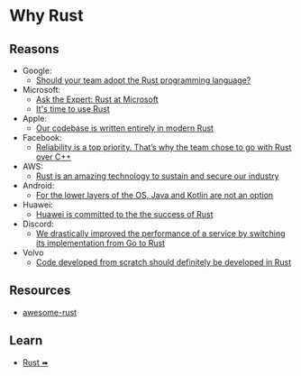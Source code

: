 # Why Rust

## Reasons

- Google:
  - [Should your team adopt the Rust programming language?](https://www.youtube.com/watch?v=Gnp4XP1b82E)
- Microsoft:
  - [Ask the Expert: Rust at Microsoft](https://www.youtube.com/watch?v=1uAsA1hm52I)
  - [It's time to use Rust](https://twitter.com/markrussinovich/status/1571995117233504257)
- Apple:
  - [Our codebase is written entirely in modern Rust](https://jobs.apple.com/en-us/search?search=rust&sort=relevance)
- Facebook:
  - [Reliability is a top priority. That’s why the team chose to go with Rust over C++](https://engineering.fb.com/2021/04/29/developer-tools/rust/)
- AWS:
  - [Rust is an amazing technology to sustain and secure our industry](https://aws.amazon.com/blogs/opensource/sustainability-with-rust/)
- Android:
  - [For the lower layers of the OS, Java and Kotlin are not an option](https://source.android.com/docs/setup/build/rust/building-rust-modules/overview)
- Huawei:
  - [Huawei is committed to the the success of Rust](https://trusted-programming.github.io/2021/02/07/our-rust-mission-at-huawei.html)
- Discord:
  - [We drastically improved the performance of a service by switching its implementation from Go to Rust](https://discord.com/blog/why-discord-is-switching-from-go-to-rust)
- Volvo
  - [Code developed from scratch should definitely be developed in Rust](https://medium.com/volvo-cars-engineering/why-volvo-thinks-you-should-have-rust-in-your-car-4320bd639e09)

## Resources

- [awesome-rust](https://github.com/katopz/awesome-rust)

## Learn

- [Rust ➠](../rust/mod.md)
